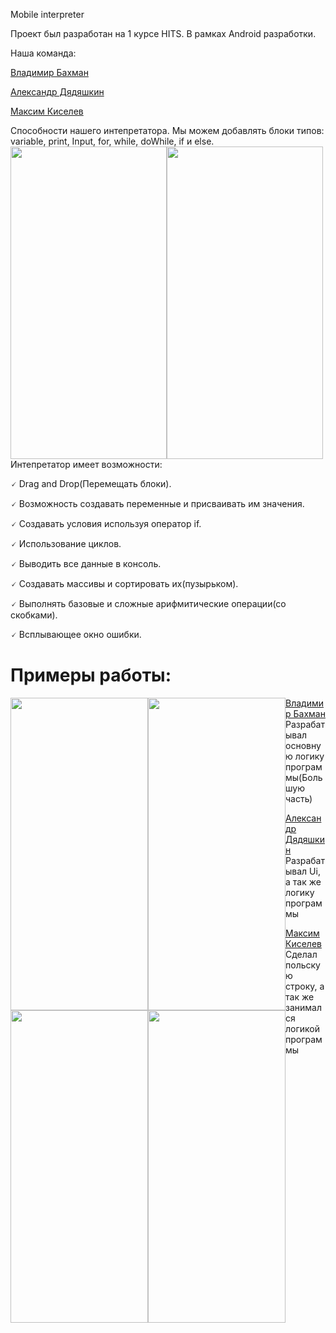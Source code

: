 Mobile interpreter

Проект был разработан на 1 курсе HITS. В рамках Android разработки.

Наша команда: 
<p><a href="https://vk.com/vovabah56">Владимир Бахман</a></p>
<p><a href="https://vk.com/cah9d">Александр Дядяшкин</a></p>
<p><a href="https://vk.com/maksrfu">Максим Киселев</a></p>

<div>
 <span>Способности нашего интепретатора.</span>
 <span>Мы  можем добавлять блоки типов: variable, print, Input, for, while, doWhile, if и else.</span>
<span><img src="https://github.com/vovabah56/HitsAndroid/assets/128976851/25ed8c02-297e-4d18-8385-76f072c1eb01" width="250" height="500" style="float: left"> <img src="https://github.com/vovabah56/HitsAndroid/assets/128976851/d4f44f07-5cd1-4ccb-834e-0f1f3e51a917" width="250" height="500" style="float: left"> </span>
 </div>

<div><p> Интепретатор имеет возможности:</p>
<p>🗸 Drag and Drop(Перемещать блоки).</p>
<p>🗸 Возможность создавать переменные и присваивать им значения.</p>
<p>🗸 Создавать условия используя оператор if.</p>
<p>🗸 Использование циклов.</p>
<p>🗸 Выводить все данные в консоль.</p>
<p>🗸 Создавать массивы и сортировать их(пузырьком).</p>
<p>🗸 Выполнять базовые и сложные арифмитические операции(со скобками).</p>
<p>🗸 Всплывающее окно ошибки.</p>
</div> 

<h1> Примеры работы: </h1>
 <div>
 <span><img src="https://github.com/vovabah56/HitsAndroid/assets/128976851/ac770ed9-9c59-41da-b45e-a45aafe875a9" width="220" height="500" style="float: left"> <img src="https://github.com/vovabah56/HitsAndroid/assets/128976851/2943b6b5-03db-403e-af36-41f8913c9c39" width="220" height="500" style="float: left"> <img src="https://github.com/vovabah56/HitsAndroid/assets/128976851/007dd9c0-4e21-44c4-beb9-900bbc11d985" width="220" height="500" style="float: left"> <img src="https://github.com/vovabah56/HitsAndroid/assets/128976851/67d20056-3322-417d-be46-688257ad5c6f" width="220" height="500" style="float: left"></span>
 </div>
 <div>
<p><a href="https://vk.com/vovabah56">Владимир Бахман</a> Разрабатывал основную логику программы(Большую часть)</p>
<p><a href="https://vk.com/cah9d">Александр Дядяшкин</a>  Разрабатывал Ui, а так же логику программы</p>
<p><a href="https://vk.com/maksrfu">Максим Киселев</a> Сделал польскую строку, а так же занимался логикой программы</p>
</div>
